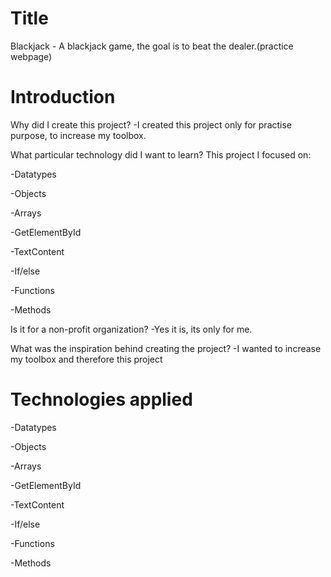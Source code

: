 # Title

Blackjack - A blackjack game, the goal is to beat the dealer.(practice webpage)

# Introduction

Why did I create this project?
-I created this project only for practise purpose, to increase my toolbox.

What particular technology did I want to learn?
This project I focused on:

-Datatypes

-Objects

-Arrays

-GetElementById

-TextContent

-If/else

-Functions

-Methods

Is it for a non-profit organization?
-Yes it is, its only for me.

What was the inspiration behind creating the project?
-I wanted to increase my toolbox and therefore this project

# Technologies applied

-Datatypes

-Objects

-Arrays

-GetElementById

-TextContent

-If/else

-Functions

-Methods
